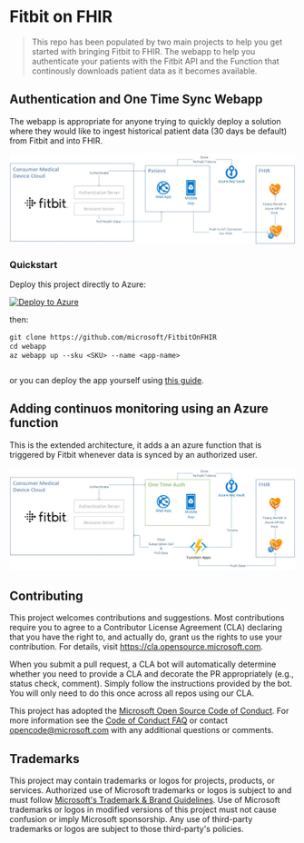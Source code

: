 # Fitbit on FHIR

> This repo has been populated by two main projects to help you get started with bringing Fitbit to FHIR. The webapp to help you authenticate your patients with
> the Fitbit API and the Function that continously downloads patient data as it becomes available.





## Authentication and One Time Sync Webapp

The webapp is appropriate for anyone trying to quickly deploy a solution where they would like to ingest historical patient data (30 days be default) from Fitbit and into FHIR.

![webapp architecture](media/webapp-architecture.jpg)

### Quickstart

Deploy this project directly to Azure:

[![Deploy to Azure](https://aka.ms/deploytoazurebutton)](https://portal.azure.com/#create/Microsoft.Template/uri/https%3A%2F%2Fraw.githubusercontent.com%2Fmicrosoft%2FFitbitOnFHIR%2Fmain%2Fdeploy%2Fazuredeploy.json")

then: 

```Azure CLI
git clone https://github.com/microsoft/FitbitOnFHIR
cd webapp
az webapp up --sku <SKU> --name <app-name>
```

```azurecli

```

or you can deploy the app yourself using [this guide](https://github.com/microsoft/FitbitOnFHIR/blob/main/guides/webapp-guide.md).


## Adding continuos monitoring using an Azure function

This is the extended architecture, it adds a an azure function that is triggered by Fitbit whenever data is synced by an authorized user.

![function architecture](media/function-architecture.jpg)

## Contributing

This project welcomes contributions and suggestions.  Most contributions require you to agree to a
Contributor License Agreement (CLA) declaring that you have the right to, and actually do, grant us
the rights to use your contribution. For details, visit https://cla.opensource.microsoft.com.

When you submit a pull request, a CLA bot will automatically determine whether you need to provide
a CLA and decorate the PR appropriately (e.g., status check, comment). Simply follow the instructions
provided by the bot. You will only need to do this once across all repos using our CLA.

This project has adopted the [Microsoft Open Source Code of Conduct](https://opensource.microsoft.com/codeofconduct/).
For more information see the [Code of Conduct FAQ](https://opensource.microsoft.com/codeofconduct/faq/) or
contact [opencode@microsoft.com](mailto:opencode@microsoft.com) with any additional questions or comments.

## Trademarks

This project may contain trademarks or logos for projects, products, or services. Authorized use of Microsoft 
trademarks or logos is subject to and must follow 
[Microsoft's Trademark & Brand Guidelines](https://www.microsoft.com/en-us/legal/intellectualproperty/trademarks/usage/general).
Use of Microsoft trademarks or logos in modified versions of this project must not cause confusion or imply Microsoft sponsorship.
Any use of third-party trademarks or logos are subject to those third-party's policies.
